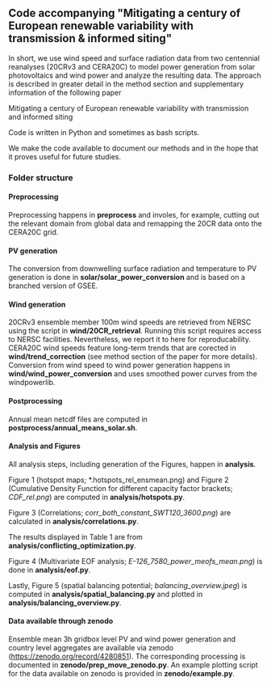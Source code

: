## Code accompanying "Mitigating a century of European renewable variability with transmission & informed siting"

In short, we use wind speed and surface radiation data from two centennial reanalyses (20CRv3 and CERA20C) to model power generation from solar photovoltaics and wind power and analyze the resulting data. The approach is described in greater detail in the method section and supplementary information of the following paper

Mitigating a century of European renewable variability with transmission and informed siting

Code is written in Python and sometimes as bash scripts. 

We make the code available to document our methods and in the hope that it proves useful for future studies.

### Folder structure

#### Preprocessing

Preprocessing happens in **preprocess** and involes, for example, cutting out the relevant domain from global data and remapping the 20CR data onto the CERA20C grid. 

#### PV generation

The conversion from downwelling surface radiation and temperature to PV generation is done in **solar/solar_power_conversion** and is based on a branched version of GSEE.

#### Wind generation

20CRv3 ensemble member 100m wind speeds are retrieved from NERSC using the script in **wind/20CR_retrieval**. Running this script requires access to NERSC facilities. Nevertheless, we report it to here for reproducability. CERA20C wind speeds feature long-term trends that are corected in **wind/trend_correction** (see method section of the paper for more details). Conversion from wind speed to wind power generation happens in **wind/wind_power_conversion** and uses smoothed power curves from the windpowerlib.

#### Postprocessing
Annual mean netcdf files are computed in **postprocess/annual_means_solar.sh**. 


#### Analysis and Figures
All analysis steps, including generation of the Figures, happen in **analysis**. 

Figure 1 (hotspot maps; \*.hotspots_rel_ensmean.png) and Figure 2 (Cumulative Density Function for different capacity factor brackets; *CDF_rel.png*) are computed in **analysis/hotspots.py**.

Figure 3 (Correlations; *corr_both_constant_SWT120_3600.png*) are calculated in **analysis/correlations.py**. 

The results displayed in Table 1 are from **analysis/conflicting_optimization.py**. 

Figure 4 (Multivariate EOF analysis; *E-126_7580_power_meofs_mean.png*) is done in **analysis/eof.py**. 

Lastly, Figure 5 (spatial balancing potential; *balancing_overview.jpeg*) is computed in **analysis/spatial_balancing.py** and plotted in **analysis/balancing_overview.py**. 


#### Data available through zenodo
Ensemble mean 3h gridbox level PV and wind power generation and country level aggregates are available via zenodo (https://zenodo.org/record/4280851). The corresponding processing is documented in **zenodo/prep_move_zenodo.py**. An example plotting script for the data available on zenodo is provided in **zenodo/example.py**. 
